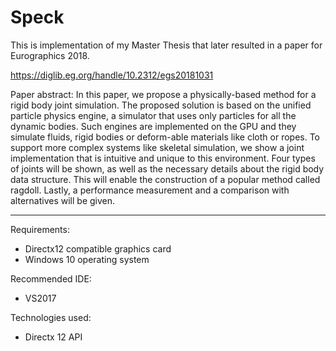 # Speck

This is implementation of my Master Thesis that later resulted in a paper for Eurographics 2018.

https://diglib.eg.org/handle/10.2312/egs20181031

Paper abstract:
In this paper, we propose a physically-based method for a rigid body joint simulation. The proposed solution is based on the unified particle physics engine, a simulator that uses only particles for all the dynamic bodies. Such engines are implemented on the GPU and they simulate fluids, rigid bodies or deform-able materials like cloth or ropes. To support more complex systems like skeletal simulation, we show a joint implementation that is intuitive and unique to this environment. Four types of joints will be shown, as well as the necessary details about the rigid body data structure. This will enable the construction of a popular method called ragdoll. Lastly, a performance measurement and a comparison with alternatives will be given.

--------------------------------------------------------------------

Requirements: 
- Directx12 compatible graphics card
- Windows 10 operating system

Recommended IDE:
- VS2017

Technologies used:
- Directx 12 API
